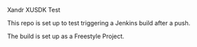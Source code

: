 Xandr XUSDK Test

This repo is set up to test triggering a Jenkins build after a push.

The build is set up as a Freestyle Project. 
